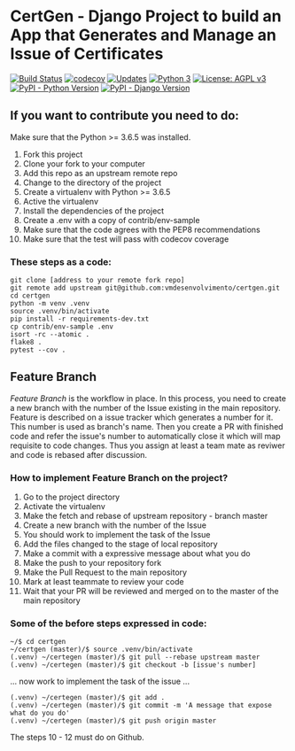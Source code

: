 # CertGen - Django Project to build an App that Generates and Manage an Issue of Certificates 

[![Build Status](https://travis-ci.org/vmdesenvolvimento/certgen.svg?branch=master)](https://travis-ci.org/vmdesenvolvimento/certgen)
[![codecov](https://codecov.io/gh/vmdesenvolvimento/certgen/branch/master/graph/badge.svg)](https://codecov.io/gh/vmdesenvolvimento/certgen)
[![Updates](https://pyup.io/repos/github/vmdesenvolvimento/certgen/shield.svg)](https://pyup.io/repos/github/vmdesenvolvimento/certgen/)
[![Python 3](https://pyup.io/repos/github/vmdesenvolvimento/certgen/python-3-shield.svg)](https://pyup.io/repos/github/vmdesenvolvimento/certgen/)
[![License: AGPL v3](https://img.shields.io/badge/License-AGPL%20v3-blue.svg?style=flat-square)](https://www.gnu.org/licenses/agpl-3.0)
[![PyPI - Python Version](https://img.shields.io/badge/Python%20Version-3.6.5-blue.svg?style=flat-square)](https://github.com/vmdesenvolvimento/certgen)
[![PyPI - Django Version](https://img.shields.io/badge/Django%20Version-2.0.6-blue.svg?style=flat-square)](https://github.com/vmdesenvolvimento/certgen)

## If you want to contribute you need to do:

Make sure that the Python >= 3.6.5 was installed.

1. Fork this project
2. Clone your fork to your computer
3. Add this repo as an upstream remote repo
4. Change to the directory of the project 
5. Create a virtualenv with Python >= 3.6.5
6. Active the virtualenv
7. Install the dependencies of the project
8. Create a .env with a copy of contrib/env-sample
9. Make sure that the code agrees with the PEP8 recommendations
10. Make sure that the test will pass with codecov coverage

### These steps as a code:

```console
git clone [address to your remote fork repo]
git remote add upstream git@github.com:vmdesenvolvimento/certgen.git
cd certgen 
python -m venv .venv
source .venv/bin/activate
pip install -r requirements-dev.txt
cp contrib/env-sample .env
isort -rc --atomic .
flake8 .
pytest --cov .
```

## Feature Branch

_Feature Branch_ is the workflow in place. In this process, you need to create a new branch with the number of the Issue
existing in the main repository. Feature is described on a issue tracker which generates a number for it. This number is
used as branch's name. Then you create a PR with finished code and refer the issue's number to automatically close it
which will map requisite to code changes. Thus you assign at least a team mate as reviwer and code is rebased after 
discussion.

### How to implement Feature Branch on the project?

1. Go to the project directory
2. Activate the virtualenv
3. Make the fetch and rebase of upstream repository - branch master
4. Create a new branch with the number of the Issue
5. You should work to implement the task of the Issue
6. Add the files changed to the stage of local repository
7. Make a commit with a expressive message about what you do
8. Make the push to your repository fork
9. Make the Pull Request to the main repository
10. Mark at least teammate to review your code
11. Wait that your PR will be reviewed and merged on to the master of the main repository

### Some of the before steps expressed in code:

```console
~/$ cd certgen
~/certgen (master)/$ source .venv/bin/activate
(.venv) ~/certegen (master)/$ git pull --rebase upstream master
(.venv) ~/certegen (master)/$ git checkout -b [issue's number]
```
... now work to implement the task of the issue ...

```console
(.venv) ~/certegen (master)/$ git add .
(.venv) ~/certegen (master)/$ git commit -m 'A message that expose what do you do'
(.venv) ~/certegen (master)/$ git push origin master
```

The steps 10 - 12 must do on Github.
